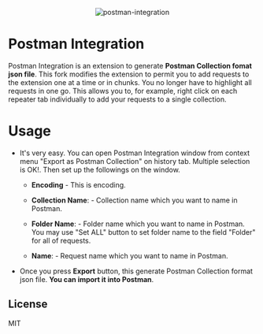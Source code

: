 <p align="center">
  <img src="images/screen_image.png" alt="postman-integration"/>
</p>

# Postman Integration
Postman Integration is an extension to generate **Postman Collection fomat json file**. This fork modifies the extension to permit you to add requests to the extension one at a time or in chunks. You no longer have to highlight all requests in one go. This allows you to, for example, right click on each repeater tab individually to add your requests to a single collection.

# Usage

* It's very easy. You can open Postman Integration window from context menu "Export as Postman Collection" on history tab. Multiple selection is OK!. Then  set up the followings on the window.

  * **Encoding** - This is encoding.
  
  * **Collection Name**: - Collection name which you want to name in Postman.

  * **Folder Name**: - Folder name which you want to name in Postman. You may use "Set ALL" button to set folder name to the field "Folder" for all of requests.

  * **Name**: - Request name which you want to name in Postman.

* Once you press **Export** button, this generate Postman Collection format json file. **You can import it into Postman**.

## License
MIT
